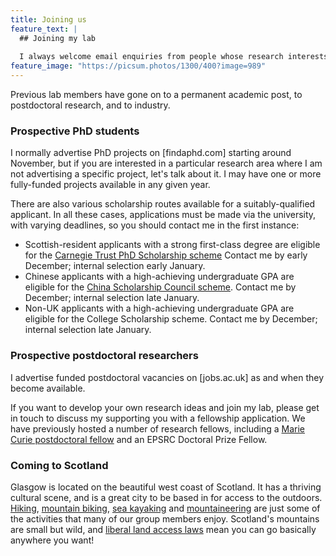 ```yaml
---
title: Joining us
feature_text: |
  ## Joining my lab
  
  I always welcome email enquiries from people whose research interests overlap with my own
feature_image: "https://picsum.photos/1300/400?image=989"
---
```


Previous lab members have gone on to a permanent academic post, to postdoctoral research, and to industry.

### Prospective PhD students

I normally advertise PhD projects on [findaphd.com] starting around November, but if you are interested in a particular research area where I am not advertising a specific project, let's talk about it.
I may have one or more fully-funded projects available in any given year.

There are also various scholarship routes available for a suitably-qualified applicant.
In all these cases, applications must be made via the university, with varying deadlines, so you should contact me in the first instance: 

- Scottish-resident applicants with a strong first-class degree are eligible for the [Carnegie Trust PhD Scholarship scheme](https://www.carnegie-trust.org/award-schemes/carnegie-phd-scholarships)
Contact me by early December; internal selection early January.
- Chinese applicants with a high-achieving undergraduate GPA are eligible for the [China Scholarship Council scheme](https://www.gla.ac.uk/scholarships/thechinascholarshipcouncil).
Contact me by December; internal selection late January.
- Non-UK applicants with a high-achieving undergraduate GPA are eligible for the College Scholarship scheme. Contact me by December; internal selection late January.

### Prospective postdoctoral researchers

I advertise funded postdoctoral vacancies on [jobs.ac.uk] as and when they become available.

If you want to develop your own research ideas and join my lab, please get in touch to discuss my supporting you with a fellowship application.
We have previously hosted a number of research fellows, including a [Marie Curie postdoctoral fellow](https://ec.europa.eu/research/mariecurieactions/actions/postdoctoral-fellowships)
and an EPSRC Doctoral Prize Fellow.

### Coming to Scotland

Glasgow is located on the beautiful west coast of Scotland.
It has a thriving cultural scene, and is a great city to be based in for access to the outdoors.
[Hiking](https://www.muchbetteradventures.com/magazine/hiking-in-scotland-11-of-the-best-hikes-in-the-country),
[mountain biking](https://www.visitscotland.com/see-do/active/mountain-biking), 
[sea kayaking](https://www.wildernessscotland.com/blog/top-10-scottish-sea-kayaking-spots)
and [mountaineering](https://www.ellis-brigham.com/news-and-blogs/25-scottish-winter-classics) are just some of the activities that many of our group members enjoy.
Scotland's mountains are small but wild, and [liberal land access laws](https://en.wikipedia.org/wiki/Scottish_Outdoor_Access_Code) mean you can go basically anywhere you want!
